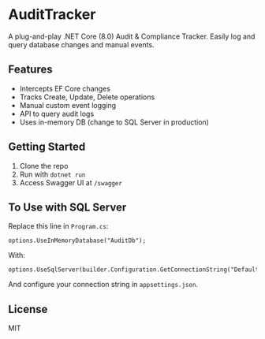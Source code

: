 # AuditTracker

A plug-and-play .NET Core (8.0) Audit & Compliance Tracker. Easily log and query database changes and manual events.

## Features
- Intercepts EF Core changes
- Tracks Create, Update, Delete operations
- Manual custom event logging
- API to query audit logs
- Uses in-memory DB (change to SQL Server in production)

## Getting Started

1. Clone the repo
2. Run with `dotnet run`
3. Access Swagger UI at `/swagger`

## To Use with SQL Server

Replace this line in `Program.cs`:
```
options.UseInMemoryDatabase("AuditDb");
```
With:
```
options.UseSqlServer(builder.Configuration.GetConnectionString("Default"));
```

And configure your connection string in `appsettings.json`.

## License

MIT